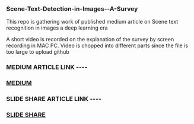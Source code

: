 ### Scene-Text-Detection-in-Images--A-Survey

This repo is gathering work of published medium article on Scene text recognition in images a deep learning era

A short video is recorded on the explanation of the survey by screen recording in MAC PC.
Video is chopped into different parts since the file is too large to upload github


### MEDIUM ARTICLE LINK ----
### [MEDIUM](https://medium.com/@srilalitha.veerubhotla/text-recognition-in-images-an-era-of-deep-learning-survey-72a7410264bb)

### SLIDE SHARE ARTICLE LINK ----
### [SLIDE SHARE](https://www.slideshare.net/srilalithaveerubhotl/scene-text-detection-in-imagesa-deep-learning-survey)
